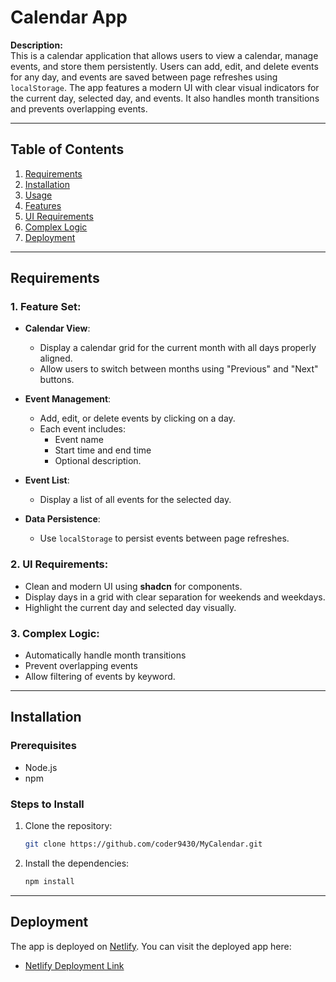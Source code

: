 # Calendar App

**Description:**  
This is a calendar application that allows users to view a calendar, manage events, and store them persistently. Users can add, edit, and delete events for any day, and events are saved between page refreshes using `localStorage`. The app features a modern UI with clear visual indicators for the current day, selected day, and events. It also handles month transitions and prevents overlapping events.

---

## Table of Contents

1. [Requirements](#requirements)
2. [Installation](#installation)
3. [Usage](#usage)
4. [Features](#features)
5. [UI Requirements](#ui-requirements)
6. [Complex Logic](#complex-logic)
7. [Deployment](#deployment)

---

## Requirements

### 1. Feature Set:

- **Calendar View**:  
    - Display a calendar grid for the current month with all days properly aligned.
    - Allow users to switch between months using "Previous" and "Next" buttons.

- **Event Management**:  
    - Add, edit, or delete events by clicking on a day.
    - Each event includes:
        - Event name
        - Start time and end time
        - Optional description.

- **Event List**:  
    - Display a list of all events for the selected day.

- **Data Persistence**:  
    - Use `localStorage` to persist events between page refreshes.

### 2. UI Requirements:

- Clean and modern UI using **shadcn** for components.
- Display days in a grid with clear separation for weekends and weekdays.
- Highlight the current day and selected day visually.

### 3. Complex Logic:

- Automatically handle month transitions 
- Prevent overlapping events 
- Allow filtering of events by keyword.

---

## Installation

### Prerequisites
- Node.js
- npm 

### Steps to Install

1. Clone the repository:
   ```bash
   git clone https://github.com/coder9430/MyCalendar.git

2. Install the dependencies:
   ```bash
   npm install

---
## Deployment

The app is deployed on [Netlify](https://www.netlify.com). You can visit the deployed app here:


- [Netlify Deployment Link](https://mycalendar-events.netlify.app/)




   


